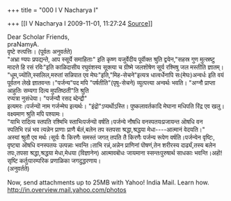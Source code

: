 +++
title = "000 I V Nacharya I"

+++
[[I V Nacharya I	2009-11-01, 11:27:24 [Source](https://groups.google.com/g/bvparishat/c/5SV7Sdw_PkQ)]]



Dear Scholar Friends,  
praNamyA.  
वृष्टे रुत्पत्तिः। (पूर्वतः अनुवर्तते)  
"अभ्रा ण्यपः प्रपद्यन्ते, आप स्सूर्ये समाहिताः" इति कृष्ण यजुर्वेदीय पूर्वॊक्त श्रुति द्वयेन,"सहस्र गुण मुत्स्रष्टु  
मादत्ते हि रसं रविः"इति काळिदासीय रघुवंशस्य सूक्त्या च ग्रीष्मे जलशॊषेण सूर्य रश्मिषु जल मस्तीति ज्ञातम्। "धूम,ज्यॊति,स्सलिल,मरुतां सन्निपात एव मेघः"इति,"मिह-सेचने"इत्यत्र धात्वर्धेनापि सः(मेघः)अन्वर्धः इति वयं पूर्वतन लेखे ज्ञातवन्तः।"पर्जन्य"पद मपि "पर्षतीति"(पृषु-सेचने) व्युत्पत्त्या अन्वर्थः भवति। "अग्नौ प्राप्ता आहुतिः सम्यगा दित्य मुपतिष्ठती"ति श्रुति  
रप्यत्रा नुसंधेया। "पर्जन्यौ रसद ब्देन्द्रौ"  
इत्यमरः।पर्जन्यॊ नाम गर्जन्मेघ इत्यर्थः। "इंद्रॊ"ऽप्यर्थॊऽस्ति। पुष्कलावर्तकादि मेघाना मधिपति रिंद्र एव खलु। वक्ष्यमाण श्रुति मपि पश्यामः।  
"याभि रादित्य स्तपति रश्मिभि स्ताभिःपर्जन्यॊ वर्षति।पर्जन्ये नौषधि वनस्पतयःप्रजायन्त ऒषधि वन  
स्पतिभि रन्नं भव त्यन्नेन प्राणाः प्राणै र्बलं,बलेन तप स्तपसा श्रद्धा,श्रद्धया मेधा----आत्मानं वेदयति।"  
अस्यां श्रुतौ एव मर्थः।सूर्यः यैः किरणैः समस्तं जगत् तपति तै किरणैः पर्जन्य रूपेण वर्षति।पर्जन्येन वृष्टिः,  
वृष्ट्या ऒषधि वनस्पतयः उत्पन्नाः भवन्ति।ताभि रन्नं,अन्नेन प्राणिनां पॊषणं,तेन शरीरस्य दार्ढ्यं,तस्य बलेन तपः,तपसा श्रद्धा,श्रद्धया मेधा,मेधया (विज्ञानेन) आत्मावबॊधः जायमाना स्सन्तःपुरुषार्थ साधकाः भवन्ति।अहॊ! सृष्टि कर्तुःपारम्परिक प्रणाळिका जगदुद्धरणाय।  
(अनुवर्तते)

Now, send attachments up to 25MB with Yahoo! India Mail. Learn how. <http://in.overview.mail.yahoo.com/photos>  

